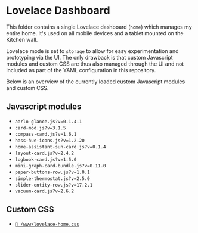 # Lovelace Dashboard

This folder contains a single Lovelace dashboard (`home`) which manages my
entire home. It's used on all mobile devices and a tablet mounted on the Kitchen
wall.

Lovelace mode is set to `storage` to allow for easy experimentation and
prototyping via the UI. The only drawback is that custom Javascript modules and
custom CSS are thus also managed through the UI and not included as part of the
YAML configuration in this repository.

Below is an overview of the currently loaded custom Javascript modules and
custom CSS.

## Javascript modules

- `aarlo-glance.js?v=0.1.4.1`
- `card-mod.js?v=3.1.5`
- `compass-card.js?v=1.6.1`
- `hass-hue-icons.js?v=1.2.20`
- `home-assistant-sun-card.js?v=0.1.4`
- `layout-card.js?v=2.4.2`
- `logbook-card.js?v=1.5.0`
- `mini-graph-card-bundle.js?v=0.11.0`
- `paper-buttons-row.js?v=1.0.1`
- `simple-thermostat.js?v=2.5.0`
- `slider-entity-row.js?v=17.2.1`
- `vacuum-card.js?v=2.6.2`

## Custom CSS

- [`📄 /www/lovelace-home.css`](/www/lovelace-home.css)
